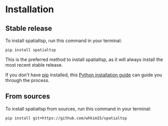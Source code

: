 # Installation

## Stable release

To install spatialtsp, run this command in your terminal:

```
pip install spatialtsp
```

This is the preferred method to install spatialtsp, as it will always install the most recent stable release.

If you don't have [pip](https://pip.pypa.io) installed, this [Python installation guide](http://docs.python-guide.org/en/latest/starting/installation/) can guide you through the process.

## From sources

To install spatialtsp from sources, run this command in your terminal:

```
pip install git+https://github.com/whkim15/spatialtsp
```
